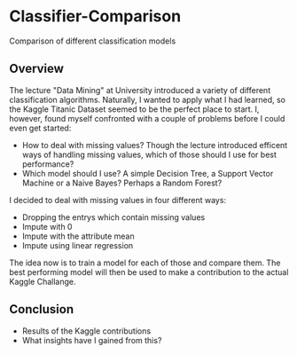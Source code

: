 # Classifier-Comparison
Comparison of different classification models 

## Overview 

The lecture "Data Mining" at University introduced a variety of different classification algorithms. Naturally, I wanted to apply what I had learned, so the Kaggle Titanic Dataset seemed to be the perfect place to start. I, however, found myself confronted with a couple of problems before I could even get started:

* How to deal with missing values? Though the lecture introduced efficent ways of handling missing values, which of those should I use for best performance? 
* Which model should I use? A simple Decision Tree, a Support Vector Machine or a Naive Bayes? Perhaps a Random Forest? 

I decided to deal with missing values in four different ways:

* Dropping the entrys which contain missing values
* Impute with 0
* Impute with the attribute mean
* Impute using linear regression

The idea now is to train a model for each of those and compare them. The best performing model will then be used to make a contribution to the actual Kaggle Challange.

## Conclusion

* Results of the Kaggle contributions
* What insights have I gained from this? 
